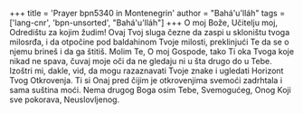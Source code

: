 +++
title = 'Prayer bpn5340 in Montenegrin'
author = "Bahá'u'lláh"
tags = ['lang-cnr', 'bpn-unsorted', "Bahá'u'lláh"]
+++
O moj Bože, Učitelju moj, Odredištu za kojim žudim! Ovaj Tvoj sluga čezne da zaspi u skloništu tvoga milosrđa, i da otpočine pod baldahinom Tvoje milosti, preklinjući Te da se o njemu brineš i da ga štitiš.
Molim Te, O moj Gospode, tako Ti oka Tvoga koje nikad ne spava, čuvaj moje oči da ne gledaju ni u šta drugo do u Tebe. Izoštri mi, dakle, vid, da mogu razaznavati Tvoje znake i ugledati Horizont Tvog Otkrovenja. Ti si Onaj pred čijim je otkrovenjima svemoći zadrhtala i sama suština moći.
Nema drugog Boga osim Tebe, Svemogućeg, Onog Koji sve pokorava, Neuslovljenog.
